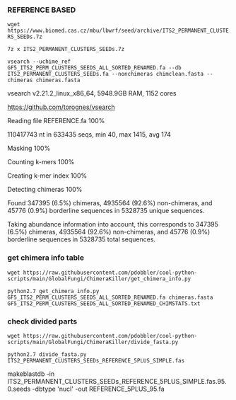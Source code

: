 ### REFERENCE BASED

`wget https://www.biomed.cas.cz/mbu/lbwrf/seed/archive/ITS2_PERMANENT_CLUSTERS_SEEDs.7z`

`7z x ITS2_PERMANENT_CLUSTERS_SEEDs.7z`

`vsearch --uchime_ref GF5_ITS2_PERM_CLUSTERS_SEEDS_ALL_SORTED_RENAMED.fa --db ITS2_PERMANENT_CLUSTERS_SEEDs.fa --nonchimeras chimclean.fasta --chimeras chimeras.fasta`

vsearch v2.21.2_linux_x86_64, 5948.9GB RAM, 1152 cores

https://github.com/torognes/vsearch


Reading file REFERENCE.fa 100%

110417743 nt in 633435 seqs, min 40, max 1415, avg 174

Masking 100%

Counting k-mers 100%

Creating k-mer index 100%

Detecting chimeras 100%

Found 347395 (6.5%) chimeras, 4935564 (92.6%) non-chimeras, and 45776 (0.9%) borderline sequences in 5328735 unique sequences.

Taking abundance information into account, this corresponds to 347395 (6.5%) chimeras, 4935564 (92.6%) non-chimeras, and 45776 (0.9%) borderline sequences in 5328735 total sequences.

### get chimera info table

`wget https://raw.githubusercontent.com/pdobbler/cool-python-scripts/main/GlobalFungi/ChimeraKiller/get_chimera_info.py`

`python2.7 get_chimera_info.py GF5_ITS2_PERM_CLUSTERS_SEEDS_ALL_SORTED_RENAMED.fa chimeras.fasta GF5_ITS2_PERM_CLUSTERS_SEEDS_ALL_SORTED_RENAMED_CHIMSTATS.txt`

### check divided parts

`wget https://raw.githubusercontent.com/pdobbler/cool-python-scripts/main/GlobalFungi/ChimeraKiller/divide_fasta.py`  

`python2.7 divide_fasta.py ITS2_PERMANENT_CLUSTERS_SEEDs_REFERENCE_5PLUS_SIMPLE.fas`

makeblastdb -in ITS2_PERMANENT_CLUSTERS_SEEDs_REFERENCE_5PLUS_SIMPLE.fas.95.0.seeds -dbtype 'nucl' -out REFERENCE_5PLUS_95.fa



